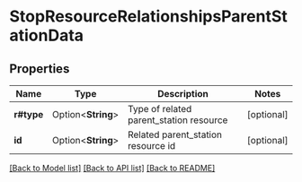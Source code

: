# StopResourceRelationshipsParentStationData

## Properties

Name | Type | Description | Notes
------------ | ------------- | ------------- | -------------
**r#type** | Option<**String**> | Type of related parent_station resource | [optional]
**id** | Option<**String**> | Related parent_station resource id | [optional]

[[Back to Model list]](../README.md#documentation-for-models) [[Back to API list]](../README.md#documentation-for-api-endpoints) [[Back to README]](../README.md)


